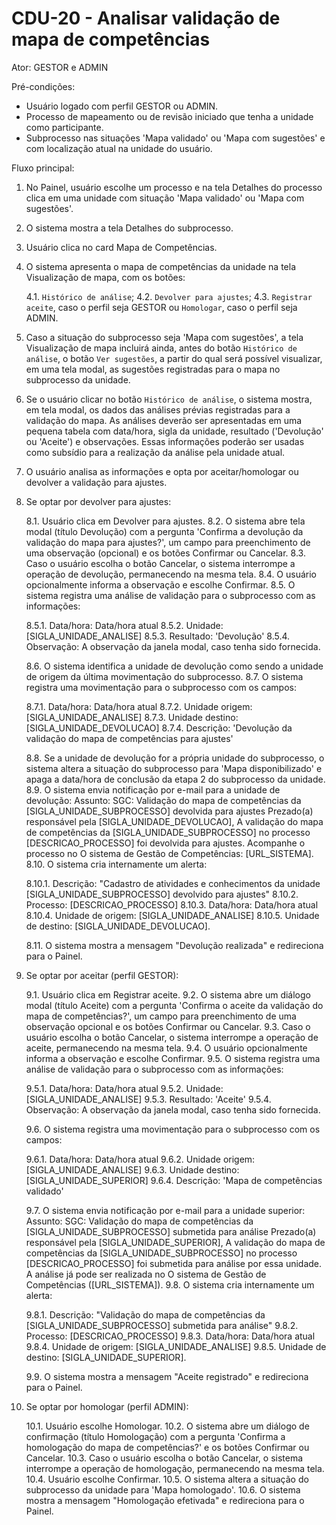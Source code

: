 # CDU-20 - Analisar validação de mapa de competências

Ator: GESTOR e ADMIN

Pré-condições:
- Usuário logado com perfil GESTOR ou ADMIN.
- Processo de mapeamento ou de revisão iniciado que tenha a unidade como participante.
- Subprocesso nas situações 'Mapa validado' ou 'Mapa com sugestões' e com localização atual na unidade do usuário.

Fluxo principal:

1. No Painel, usuário escolhe um processo e na tela Detalhes do processo clica em uma unidade com situação 'Mapa
   validado' ou 'Mapa com sugestões'.
2. O sistema mostra a tela Detalhes do subprocesso.
3. Usuário clica no card Mapa de Competências.
4. O sistema apresenta o mapa de competências da unidade na tela Visualização de mapa, com os botões:

   4.1. `Histórico de análise`;
   4.2. `Devolver para ajustes`;
   4.3. `Registrar aceite`, caso o perfil seja GESTOR ou `Homologar`, caso o perfil seja ADMIN.

5. Caso a situação do subprocesso seja 'Mapa com sugestões', a tela Visualização de mapa incluirá ainda, antes do botão
   `Histórico de análise`, o botão `Ver sugestões`, a partir do qual será possível visualizar, em uma tela modal, as
   sugestões registradas para o mapa no subprocesso da unidade.
6. Se o usuário clicar no botão `Histórico de análise`, o sistema mostra, em tela modal, os dados das análises prévias
   registradas para a validação do mapa. As análises deverão ser apresentadas em uma pequena tabela com data/hora, sigla
   da unidade, resultado ('Devolução' ou 'Aceite') e observações. Essas informações poderão ser usadas como subsídio
   para a realização da análise pela unidade atual.
7. O usuário analisa as informações e opta por aceitar/homologar ou devolver a validação para ajustes.
8. Se optar por devolver para ajustes:

   8.1. Usuário clica em Devolver para ajustes.
   8.2. O sistema abre tela modal (título Devolução) com a pergunta 'Confirma a devolução da validação do mapa para
   ajustes?', um campo para preenchimento de uma observação (opcional) e os botões Confirmar ou Cancelar.
   8.3. Caso o usuário escolha o botão Cancelar, o sistema interrompe a operação de devolução, permanecendo na mesma
   tela.
   8.4. O usuário opcionalmente informa a observação e escolhe Confirmar.
   8.5. O sistema registra uma análise de validação para o subprocesso com as informações:

   8.5.1. Data/hora: Data/hora atual
   8.5.2. Unidade: [SIGLA_UNIDADE_ANALISE]
   8.5.3. Resultado: 'Devolução'
   8.5.4. Observação: A observação da janela modal, caso tenha sido fornecida.

   8.6. O sistema identifica a unidade de devolução como sendo a unidade de origem da última movimentação do
   subprocesso.
   8.7. O sistema registra uma movimentação para o subprocesso com os campos:

   8.7.1. Data/hora: Data/hora atual
   8.7.2. Unidade origem: [SIGLA_UNIDADE_ANALISE]
   8.7.3. Unidade destino: [SIGLA_UNIDADE_DEVOLUCAO]
   8.7.4. Descrição: 'Devolução da validação do mapa de competências para ajustes'

   8.8. Se a unidade de devolução for a própria unidade do subprocesso, o sistema altera a situação do subprocesso
   para 'Mapa disponibilizado' e apaga a data/hora de conclusão da etapa 2 do subprocesso da unidade.
   8.9. O sistema envia notificação por e-mail para a unidade de devolução:
   Assunto: SGC: Validação do mapa de competências da [SIGLA_UNIDADE_SUBPROCESSO] devolvida para ajustes
   Prezado(a) responsável pela [SIGLA_UNIDADE_DEVOLUCAO],
   A validação do mapa de competências da [SIGLA_UNIDADE_SUBPROCESSO] no processo [DESCRICAO_PROCESSO] foi devolvida
   para ajustes.
   Acompanhe o processo no O sistema de Gestão de Competências: [URL_SISTEMA].
   8.10. O sistema cria internamente um alerta:

   8.10.1. Descrição: "Cadastro de atividades e conhecimentos da unidade [SIGLA_UNIDADE_SUBPROCESSO] devolvido para
   ajustes"
   8.10.2. Processo: [DESCRICAO_PROCESSO]
   8.10.3. Data/hora: Data/hora atual
   8.10.4. Unidade de origem: [SIGLA_UNIDADE_ANALISE]
   8.10.5. Unidade de destino: [SIGLA_UNIDADE_DEVOLUCAO].

   8.11. O sistema mostra a mensagem "Devolução realizada" e redireciona para o Painel.

9. Se optar por aceitar (perfil GESTOR):

   9.1. Usuário clica em Registrar aceite.
   9.2. O sistema abre um diálogo modal (título Aceite) com a pergunta 'Confirma o aceite da validação do mapa de
   competências?', um campo para preenchimento de uma observação opcional e os botões Confirmar ou Cancelar.
   9.3. Caso o usuário escolha o botão Cancelar, o sistema interrompe a operação de aceite, permanecendo na mesma tela.
   9.4. O usuário opcionalmente informa a observação e escolhe Confirmar.
   9.5. O sistema registra uma análise de validação para o subprocesso com as informações:

   9.5.1. Data/hora: Data/hora atual
   9.5.2. Unidade: [SIGLA_UNIDADE_ANALISE]
   9.5.3. Resultado: 'Aceite'
   9.5.4. Observação: A observação da janela modal, caso tenha sido fornecida.

   9.6. O sistema registra uma movimentação para o subprocesso com os campos:

   9.6.1. Data/hora: Data/hora atual
   9.6.2. Unidade origem: [SIGLA_UNIDADE_ANALISE]
   9.6.3. Unidade destino: [SIGLA_UNIDADE_SUPERIOR]
   9.6.4. Descrição: 'Mapa de competências validado'

   9.7. O sistema envia notificação por e-mail para a unidade superior:
   Assunto: SGC: Validação do mapa de competências da [SIGLA_UNIDADE_SUBPROCESSO] submetida para análise
   Prezado(a) responsável pela [SIGLA_UNIDADE_SUPERIOR],
   A validação do mapa de competências da [SIGLA_UNIDADE_SUBPROCESSO] no processo [DESCRICAO_PROCESSO] foi submetida
   para análise por essa unidade.
   A análise já pode ser realizada no O sistema de Gestão de Competências ([URL_SISTEMA]).
   9.8. O sistema cria internamente um alerta:

   9.8.1. Descrição: "Validação do mapa de competências da [SIGLA_UNIDADE_SUBPROCESSO] submetida para análise"
   9.8.2. Processo: [DESCRICAO_PROCESSO]
   9.8.3. Data/hora: Data/hora atual
   9.8.4. Unidade de origem: [SIGLA_UNIDADE_ANALISE]
   9.8.5. Unidade de destino: [SIGLA_UNIDADE_SUPERIOR].

   9.9. O sistema mostra a mensagem "Aceite registrado" e redireciona para o Painel.

10. Se optar por homologar (perfil ADMIN):

    10.1. Usuário escolhe Homologar.
    10.2. O sistema abre um diálogo de confirmação (título Homologação) com a pergunta 'Confirma a homologação do mapa
    de competências?' e os botões Confirmar ou Cancelar.
    10.3. Caso o usuário escolha o botão Cancelar, o sistema interrompe a operação de homologação, permanecendo na mesma
    tela.
    10.4. Usuário escolhe Confirmar.
    10.5. O sistema altera a situação do subprocesso da unidade para 'Mapa homologado'.
    10.6. O sistema mostra a mensagem "Homologação efetivada" e redireciona para o Painel.